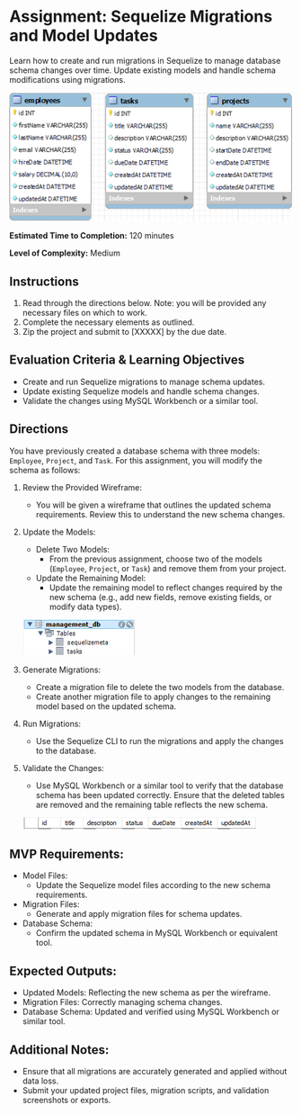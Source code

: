 # Assignment: Sequelize Migrations and Model Updates
Learn how to create and run migrations in Sequelize to manage database schema changes over time. Update existing models and handle schema modifications using migrations.

![ERD](./assets/management_erd.png)

**Estimated Time to Completion:** 120 minutes

**Level of Complexity:** Medium

## Instructions

1. Read through the directions below. Note: you will be provided any necessary files on which to work.
2. Complete the necessary elements as outlined.
3. Zip the project and submit to [XXXXX] by the due date.

## Evaluation Criteria & Learning Objectives

- Create and run Sequelize migrations to manage schema updates.
- Update existing Sequelize models and handle schema changes.
- Validate the changes using MySQL Workbench or a similar tool.

## Directions

You have previously created a database schema with three models: `Employee`, `Project`, and `Task`. For this assignment, you will modify the schema as follows:

1. Review the Provided Wireframe:
    - You will be given a wireframe that outlines the updated schema requirements. Review this to understand the new schema changes.

2. Update the Models:
    - Delete Two Models:
      - From the previous assignment, choose two of the models (`Employee`, `Project`, or `Task`) and remove them from your project.
    - Update the Remaining Model:
      - Update the remaining model to reflect changes required by the new schema (e.g., add new fields, remove existing fields, or modify data types).

    ![Challenge I](./assets/management_II.png)
3. Generate Migrations:
    - Create a migration file to delete the two models from the database.
    - Create another migration file to apply changes to the remaining model based on the updated schema.

4. Run Migrations:
    - Use the Sequelize CLI to run the migrations and apply the changes to the database.

5. Validate the Changes:
    - Use MySQL Workbench or a similar tool to verify that the database schema has been updated correctly. Ensure that the deleted tables are removed and the remaining table reflects the new schema.

    ![Challenge I](./assets/updated.png)


## MVP Requirements:

- Model Files:
  - Update the Sequelize model files according to the new schema requirements.
- Migration Files:
  - Generate and apply migration files for schema updates.
- Database Schema:
  - Confirm the updated schema in MySQL Workbench or equivalent tool.

## Expected Outputs:

- Updated Models: Reflecting the new schema as per the wireframe.
- Migration Files: Correctly managing schema changes.
- Database Schema: Updated and verified using MySQL Workbench or similar tool.

## Additional Notes:

- Ensure that all migrations are accurately generated and applied without data loss.
- Submit your updated project files, migration scripts, and validation screenshots or exports.

